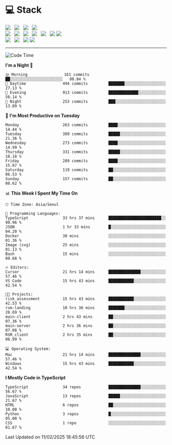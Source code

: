 <h1>💻 Stack</h1>
<div>
 <!-- badge : https://shields.io/ -->
 <!-- icon : https://simpleicons.org/?q=Get -->
 <img src="https://img.shields.io/badge/HTML5-e74c3c?style=flat-square&logo=HTML5&logoColor=white"/> &nbsp 
 <img src="https://img.shields.io/badge/CSS3-0A84FF?style=flat-square&logo=CSS3&logoColor=white"/> &nbsp 
 <img src="https://img.shields.io/badge/JavaScript-FFCD11?style=flat-square&logo=JavaScript&logoColor=white"/> &nbsp 
 <img src="https://img.shields.io/badge/TypeScript-3075C0?style=flat-square&logo=TypeScript&logoColor=white"/>
 <br/>
 <img src="https://img.shields.io/badge/Next-000000?style=flat-square&logo=nextdotjs&logoColor=white"/> &nbsp 
 <img src="https://img.shields.io/badge/React-00BCF6?style=flat-square&logo=React&logoColor=white"/> &nbsp 
 <img src="https://img.shields.io/badge/Redux-764ABC?style=flat-square&logo=Redux&logoColor=white"/> &nbsp
 <img src="https://img.shields.io/badge/Recoil-3578E5?style=flat-square&logo=recoil&logoColor=white"/> &nbsp
 <img src="https://img.shields.io/badge/React-Query-FF4154?style=flat-square&logo=reactquery&logoColor=white"/> &nbsp 
 <img src="https://img.shields.io/badge/styled%2Dcomponents-DB7093?style=flat-square&logo=styled%2Dcomponents&logoColor=white"/>
 <img src="https://img.shields.io/badge/CSS Modules-000000?style=flat-square&logo=CSS Modules&logoColor=white"/> &nbsp 
 <br/>
 <img src="https://img.shields.io/badge/Node-339933?style=flat-square&logo=Node.js&logoColor=white"/> &nbsp 
 <img src="https://img.shields.io/badge/Express-000000?style=flat-square&logo=Express&logoColor=white"/> &nbsp 
 <img src="https://img.shields.io/badge/MongoDB-47A248?style=flat-square&logo=MongoDB&logoColor=white"/>
 <img src="https://img.shields.io/badge/MariaDB-003545?style=flat-square&logo=mariadb&logoColor=white"/>
</div>

<hr>

<!--START_SECTION:waka-->
![Code Time](http://img.shields.io/badge/Code%20Time-2%2C065%20hrs%2029%20mins-blue)

**I'm a Night 🦉** 

```text
🌞 Morning                161 commits         ██░░░░░░░░░░░░░░░░░░░░░░░   08.84 % 
🌆 Daytime                494 commits         ███████░░░░░░░░░░░░░░░░░░   27.13 % 
🌃 Evening                913 commits         █████████████░░░░░░░░░░░░   50.14 % 
🌙 Night                  253 commits         ███░░░░░░░░░░░░░░░░░░░░░░   13.89 % 
```
📅 **I'm Most Productive on Tuesday** 

```text
Monday                   263 commits         ████░░░░░░░░░░░░░░░░░░░░░   14.44 % 
Tuesday                  389 commits         █████░░░░░░░░░░░░░░░░░░░░   21.36 % 
Wednesday                273 commits         ████░░░░░░░░░░░░░░░░░░░░░   14.99 % 
Thursday                 331 commits         █████░░░░░░░░░░░░░░░░░░░░   18.18 % 
Friday                   289 commits         ████░░░░░░░░░░░░░░░░░░░░░   15.87 % 
Saturday                 119 commits         ██░░░░░░░░░░░░░░░░░░░░░░░   06.53 % 
Sunday                   157 commits         ██░░░░░░░░░░░░░░░░░░░░░░░   08.62 % 
```


📊 **This Week I Spent My Time On** 

```text
🕑︎ Time Zone: Asia/Seoul

💬 Programming Languages: 
TypeScript               33 hrs 37 mins      ███████████████████████░░   90.96 % 
JSON                     1 hr 33 mins        █░░░░░░░░░░░░░░░░░░░░░░░░   04.20 % 
Docker                   30 mins             ░░░░░░░░░░░░░░░░░░░░░░░░░   01.36 % 
Image (svg)              25 mins             ░░░░░░░░░░░░░░░░░░░░░░░░░   01.13 % 
Bash                     15 mins             ░░░░░░░░░░░░░░░░░░░░░░░░░   00.68 % 

🔥 Editors: 
Cursor                   21 hrs 14 mins      ██████████████░░░░░░░░░░░   57.46 % 
VS Code                  15 hrs 43 mins      ███████████░░░░░░░░░░░░░░   42.54 % 

🐱‍💻 Projects: 
risk_assessment          15 hrs 43 mins      ███████████░░░░░░░░░░░░░░   42.53 % 
rsm-landing              10 hrs 36 mins      ███████░░░░░░░░░░░░░░░░░░   28.69 % 
main-client              2 hrs 43 mins       ██░░░░░░░░░░░░░░░░░░░░░░░   07.36 % 
main-server              2 hrs 36 mins       ██░░░░░░░░░░░░░░░░░░░░░░░   07.08 % 
RSM_client               2 hrs 35 mins       ██░░░░░░░░░░░░░░░░░░░░░░░   06.99 % 

💻 Operating System: 
Mac                      21 hrs 14 mins      ██████████████░░░░░░░░░░░   57.46 % 
Windows                  15 hrs 43 mins      ███████████░░░░░░░░░░░░░░   42.54 % 
```

**I Mostly Code in TypeScript** 

```text
TypeScript               34 repos            ██████████████░░░░░░░░░░░   56.67 % 
JavaScript               13 repos            █████░░░░░░░░░░░░░░░░░░░░   21.67 % 
HTML                     6 repos             ██░░░░░░░░░░░░░░░░░░░░░░░   10.00 % 
Python                   3 repos             █░░░░░░░░░░░░░░░░░░░░░░░░   05.00 % 
CSS                      1 repo              ░░░░░░░░░░░░░░░░░░░░░░░░░   01.67 % 
```




 Last Updated on 11/02/2025 18:45:56 UTC
<!--END_SECTION:waka-->
